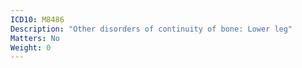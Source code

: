```yaml
---
ICD10: M8486
Description: "Other disorders of continuity of bone: Lower leg"
Matters: No
Weight: 0
---
```


